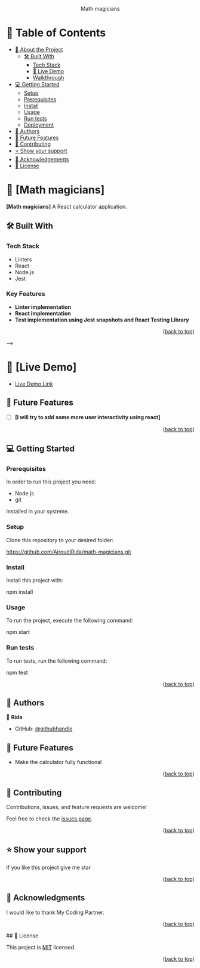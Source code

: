 <a name="readme-top"></a>

<div align="center">
  Math magicians
</div>

# 📗 Table of Contents
- [📖 About the Project](#about-project)
  - [🛠 Built With](#built-with)
    - [Tech Stack](#tech-stack)
    <!-- - [Key Features](#key-features) -->
    - [🚀 Live Demo](#live-demo)
    - [ Walkthrough](#walkthrough)
- [💻 Getting Started](#getting-started)
  - [Setup](#setup)
  - [Prerequisites](#prerequisites)
  - [Install](#install)
  - [Usage](#usage)
  - [Run tests](#run-tests)
  - [Deployment](#deployment)
- [👥 Authors](#authors)
- [🔭 Future Features](#future-features)
- [🤝 Contributing](#contributing)
- [⭐️ Show your support](#support)
- [🙏 Acknowledgements](#acknowledgements)
- [📝 License](#license)

# 📖 [Math magicians] <a name="SEA STAR Catch & Grill"></a>



**[Math magicians]** A React calculator application.

## 🛠 Built With <a name="built-with"></a>

### Tech Stack <a name="tech-stack"></a>
<ul>
    <li>Linters</li>
    <li>React</li>
    <li>Node.js</li>
    <li>Jest</li>
</ul>

### Key Features <a name="key-features"></a>

- **Linter implementation**
- **React implementation**
- **Test implementation using Jest snapshots and React Testing Library**

<p align="right">(<a href="#readme-top">back to top</a>)</p> -->

# 📖 [Live Demo] <a name="SEA STAR Catch & Grill"></a>

- [Live Demo Link](http://ridaajroud.me/math-magicians/)

 ## 🔭 Future Features <a name="future-features"></a>

- [ ] **[I will try to add some more user interactivity using react]**

<p align="right">(<a href="#readme-top">back to top</a>)</p>

## 💻 Getting Started <a name="start-project"></a>

### Prerequisites

In order to run this project you need: 
- Node js
- git

Installed in your systeme.


### Setup

Clone this repository to your desired folder:

https://github.com/AjroudiRida/math-magicians.git

### Install

Install this project with:

npm install

### Usage

To run the project, execute the following command: 


npm start


### Run tests

To run tests, run the following command:


npm test

<p align="right">(<a href="#readme-top">back to top</a>)</p>



## 👥 Authors <a name="Ahmed"></a>

👤 **Rida**

- GitHub: [@githubhandle](https://github.com/AjroudiRida)


## 🔭 Future Features <a name="future-features"></a>

- Make the calculator fully functional

<p align="right">(<a href="#readme-top">back to top</a>)</p>


## 🤝 Contributing <a name="Microverse"></a>

Contributions, issues, and feature requests are welcome!

Feel free to check the [issues page](https://github.com/newtonah0/Capstone-Project2/issues).

<p align="right">(<a href="#readme-top">back to top</a>)</p>

## ⭐️ Show your support <a name="support"></a>

If you like this project give me star

<p align="right">(<a href="#readme-top">back to top</a>)</p>

## 🙏 Acknowledgments <a name="acknowledgements"></a>

I would like to thank My Coding Partner.

<p align="right">(<a href="#readme-top">back to top</a>)</p>
## 📝 License <a name="license"></a>

This project is [MIT](./LICENSE) licensed.

<p align="right">(<a href="#readme-top">back to top</a>)</p>
